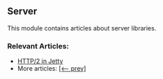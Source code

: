 ## Server

This module contains articles about server libraries.

### Relevant Articles:

- [HTTP/2 in Jetty](https://www.baeldung.com/jetty-http-2)
- More articles: [[<-- prev]](../libraries-server)
